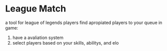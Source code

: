 # League Match

a tool for league of legends players find apropiated players to your queue in game:
  1. have a avaliation system
  2. select players based on your skills, abilitys, and elo
